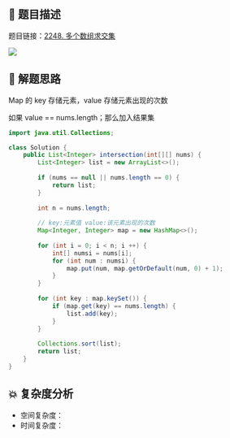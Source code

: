 ## 📃 题目描述

题目链接：[2248. 多个数组求交集](https://leetcode.cn/contest/weekly-contest-290/problems/intersection-of-multiple-arrays/)

![](https://cs-wiki.oss-cn-shanghai.aliyuncs.com/img/image-20220623111116016.png)

## 🔔 解题思路

Map 的 key 存储元素，value 存储元素出现的次数

如果 value == nums.length；那么加入结果集


```java
import java.util.Collections;

class Solution {
    public List<Integer> intersection(int[][] nums) {
        List<Integer> list = new ArrayList<>();
        
        if (nums == null || nums.length == 0) {
            return list;
        }
        
        int n = nums.length;
        
        // key:元素值 value:该元素出现的次数
        Map<Integer, Integer> map = new HashMap<>();
        
        for (int i = 0; i < n; i ++) {
            int[] numsi = nums[i];
            for (int num : numsi) {
                map.put(num, map.getOrDefault(num, 0) + 1);
            }
        }
        
        for (int key : map.keySet()) {
            if (map.get(key) == nums.length) {
                list.add(key);
            }
        }
        
        Collections.sort(list);
        return list;
    }
}
```

## 💥 复杂度分析

- 空间复杂度：
- 时间复杂度：

